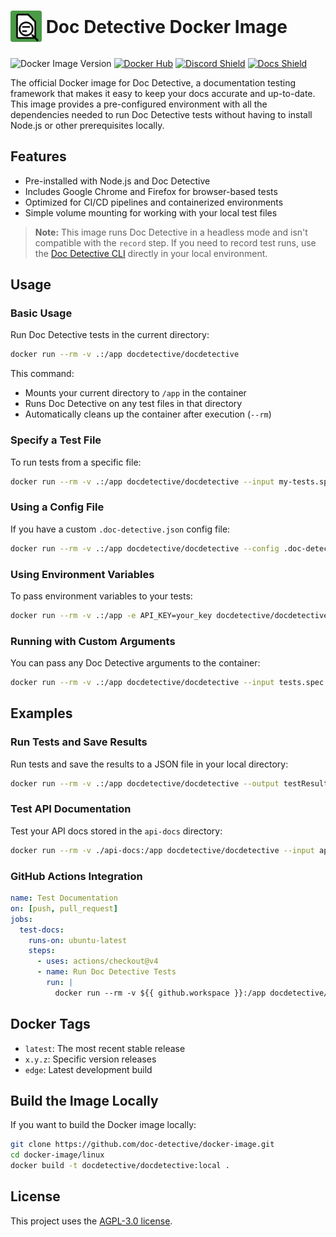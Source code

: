 # <img src="https://github.com/doc-detective/doc-detective/blob/main/icon.png" width=50 style="vertical-align:middle;margin-bottom:7px"/> Doc Detective Docker Image

![Docker Image Version](https://img.shields.io/docker/v/docdetective/docdetective?sort=semver&color=orange)
[![Docker Hub](https://img.shields.io/badge/docker-docdetective%2Fdocdetective-blue)](https://hub.docker.com/r/docdetective/docdetective)
[![Discord Shield](https://img.shields.io/badge/chat-on%20discord-purple)](https://discord.gg/2M7wXEThfF)
[![Docs Shield](https://img.shields.io/badge/docs-doc--detective.com-blue)](https://doc-detective.com)

The official Docker image for Doc Detective, a documentation testing framework that makes it easy to keep your docs accurate and up-to-date. This image provides a pre-configured environment with all the dependencies needed to run Doc Detective tests without having to install Node.js or other prerequisites locally.

## Features

- Pre-installed with Node.js and Doc Detective
- Includes Google Chrome and Firefox for browser-based tests
- Optimized for CI/CD pipelines and containerized environments
- Simple volume mounting for working with your local test files

> **Note:** This image runs Doc Detective in a headless mode and isn't compatible with the `record` step. If you need to record test runs, use the [Doc Detective CLI](https://github.com/doc-detective/doc-detective) directly in your local environment.

## Usage

### Basic Usage

Run Doc Detective tests in the current directory:

```bash
docker run --rm -v .:/app docdetective/docdetective
```

This command:

- Mounts your current directory to `/app` in the container
- Runs Doc Detective on any test files in that directory
- Automatically cleans up the container after execution (`--rm`)

### Specify a Test File

To run tests from a specific file:

```bash
docker run --rm -v .:/app docdetective/docdetective --input my-tests.spec.json
```

### Using a Config File

If you have a custom `.doc-detective.json` config file:

```bash
docker run --rm -v .:/app docdetective/docdetective --config .doc-detective.json
```

### Using Environment Variables

To pass environment variables to your tests:

```bash
docker run --rm -v .:/app -e API_KEY=your_key docdetective/docdetective
```

### Running with Custom Arguments

You can pass any Doc Detective arguments to the container:

```bash
docker run --rm -v .:/app docdetective/docdetective --input tests.spec.json --output results.json
```

## Examples

### Run Tests and Save Results

Run tests and save the results to a JSON file in your local directory:

```bash
docker run --rm -v .:/app docdetective/docdetective --output testResults.json
```

### Test API Documentation

Test your API docs stored in the `api-docs` directory:

```bash
docker run --rm -v ./api-docs:/app docdetective/docdetective --input api-tests.spec.json
```

### GitHub Actions Integration

```yaml
name: Test Documentation
on: [push, pull_request]
jobs:
  test-docs:
    runs-on: ubuntu-latest
    steps:
      - uses: actions/checkout@v4
      - name: Run Doc Detective Tests
        run: |
          docker run --rm -v ${{ github.workspace }}:/app docdetective/docdetective
```

## Docker Tags

- `latest`: The most recent stable release
- `x.y.z`: Specific version releases
- `edge`: Latest development build

## Build the Image Locally

If you want to build the Docker image locally:

```bash
git clone https://github.com/doc-detective/docker-image.git
cd docker-image/linux
docker build -t docdetective/docdetective:local .
```

## License

This project uses the [AGPL-3.0 license](https://github.com/doc-detective/doc-detective/blob/master/LICENSE).
